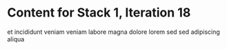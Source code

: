 # Content for Stack 1, Iteration 18
et incididunt veniam veniam labore magna dolore lorem sed sed adipiscing aliqua 
